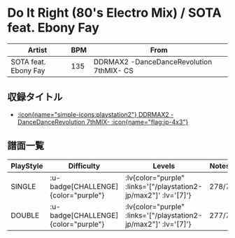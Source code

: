 # Do It Right (80's Electro Mix) / SOTA feat. Ebony Fay

|Artist|BPM|From|
|------|---|----|
|SOTA feat. Ebony Fay|135|DDRMAX2 -DanceDanceRevolution 7thMIX- CS|

## 収録タイトル

- [ :icon{name="simple-icons:playstation2"} DDRMAX2 -DanceDanceRevolution 7thMIX- :icon{name="flag:jp-4x3"} ](/playstation2-jp/max2)

## 譜面一覧

|PlayStyle|Difficulty|Levels|Notes|Movie|
|---------|----------|------|-----|-----|
|SINGLE| :u-badge[CHALLENGE]{color="purple"} | :lv{color="purple" :links='["/playstation2-jp/max2"]' :lv='[7]'} |278/7||
|DOUBLE| :u-badge[CHALLENGE]{color="purple"} | :lv{color="purple" :links='["/playstation2-jp/max2"]' :lv='[7]'} |277/7||
